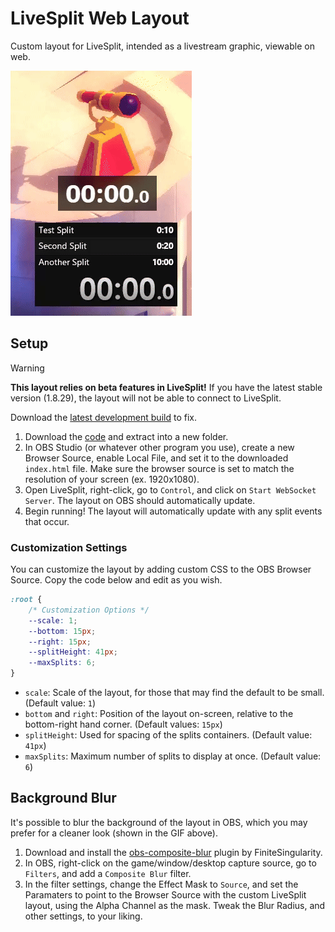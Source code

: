 # LiveSplit Web Layout

Custom layout for LiveSplit, intended as a livestream graphic, viewable on web.

![Demo GIF](./docs/demo.gif)

## Setup

> [!WARNING]
>
> **This layout relies on beta features in LiveSplit!** If you have the latest stable version (1.8.29), the layout will not be able to connect to LiveSplit.
>
> Download the [latest development build](https://raw.githubusercontent.com/LiveSplit/LiveSplit.github.io/artifacts/LiveSplitDevBuild.zip) to fix.

1. Download the [code](https://github.com/jeanwll/LiveSplitOne-OBS-Layout/archive/refs/heads/main.zip) and extract into a new folder.
2. In OBS Studio (or whatever other program you use), create a new Browser Source, enable Local File, and set it to the downloaded `index.html` file. Make sure the browser source is set to match the resolution of your screen (ex. 1920x1080).
3. Open LiveSplit, right-click, go to `Control`, and click on `Start WebSocket Server`. The layout on OBS should automatically update.
4. Begin running! The layout will automatically update with any split events that occur.
### Customization Settings

You can customize the layout by adding custom CSS to the OBS Browser Source. Copy the code below and edit as you wish.

```css
:root {
    /* Customization Options */
    --scale: 1;
    --bottom: 15px;
    --right: 15px;
    --splitHeight: 41px;
    --maxSplits: 6;
}
```

-   `scale`: Scale of the layout, for those that may find the default to be small. (Default value: `1`)
-   `bottom` and `right`: Position of the layout on-screen, relative to the bottom-right hand corner. (Default values: `15px`)
-   `splitHeight`: Used for spacing of the splits containers. (Default value: `41px`)
-   `maxSplits`: Maximum number of splits to display at once. (Default value: `6`)

## Background Blur

It's possible to blur the background of the layout in OBS, which you may prefer for a cleaner look (shown in the GIF above).

1. Download and install the [obs-composite-blur](https://github.com/FiniteSingularity/obs-composite-blur) plugin by FiniteSingularity.
2. In OBS, right-click on the game/window/desktop capture source, go to `Filters`, and add a `Composite Blur` filter.
3. In the filter settings, change the Effect Mask to `Source`, and set the Paramaters to point to the Browser Source with the custom LiveSplit layout, using the Alpha Channel as the mask. Tweak the Blur Radius, and other settings, to your liking.
